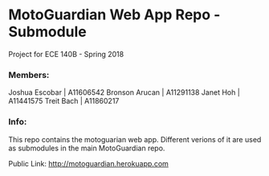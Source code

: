 # MotoGuardian Web App Repo - Submodule
Project for ECE 140B - Spring 2018

### Members:
Joshua Escobar      | A11606542
Bronson Arucan      | A11291138
Janet Hoh           | A11441575
Treit Bach          | A11860217

### Info:
This repo contains the motoguarian web app. Different verions of it are used as submodules in the main MotoGuardian repo.

Public Link: http://motoguardian.herokuapp.com
